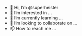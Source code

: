 - 👋 Hi, I’m @superheister
- 👀 I’m interested in ...
- 🌱 I’m currently learning ...
- 💞️ I’m looking to collaborate on ...
- 📫 How to reach me ...

<!---
superheister/superheister is a ✨ special ✨ repository because its `README.md` (this file) appears on your GitHub profile.
You can click the Preview link to take a look at your changes.
--->
